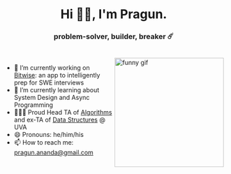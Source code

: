 <h1 align="center">Hi 👋🏾, I'm Pragun.</h1>
<h3 align="center">problem-solver, builder, breaker ☄️</h3> <br>



<img align="right" src="https://cdn.dribbble.com/users/616823/screenshots/3266597/simplerocketshipanimation.gif" alt="funny gif" width=250em height=250em>

<!-- https://i.pinimg.com/originals/a7/12/3a/a7123a124ba35c74c421e1678e2bb677.gif -->

- 🔭 I’m currently working on [Bitwise](https://github.com/pragun-ananda/bitwise): an app to intelligently prep for SWE interviews
- 🌱 I’m currently learning about System Design and Async Programming
- 👨🏽‍🏫 Proud Head TA of [Algorithms](https://github.com/uva-cs/cs4102-s21) and ex-TA of [Data Structures](https://github.com/uva-cs/pdr) @ UVA
- 😄 Pronouns: he/him/his
- 📫 How to reach me: pragun.ananda@gmail.com 

<!-- ![Alt Text](https://media.giphy.com/media/26BGIqWh2R1fi6JDa/giphy.gif) -->

<!-- 
<img src="https://i.pinimg.com/originals/21/5c/7f/215c7fdca6033092baa04b35c17466bd.gif" alt="funny gif" width=100% height=400em > -->
<!-- 

<img src="https://cdn.dribbble.com/users/616823/screenshots/3266597/simplerocketshipanimation.gif" alt="funny gif" width=100% height=300em > -->

<!--
**pragun-ananda/pragun-ananda** is a ✨ _special_ ✨ repository because its `README.md` (this file) appears on your GitHub profile.

Here are some ideas to get you started:

- 🔭 I’m currently working on ...
- 🌱 I’m currently learning ...
- 👯 I’m looking to collaborate on ...
- 🤔 I’m looking for help with ...
- 💬 Ask me about ...
- 📫 How to reach me: ...
- 😄 Pronouns: ...
- ⚡ Fun fact: ...

Link for monospaced text: https://yaytext.com/monospace/
-->

